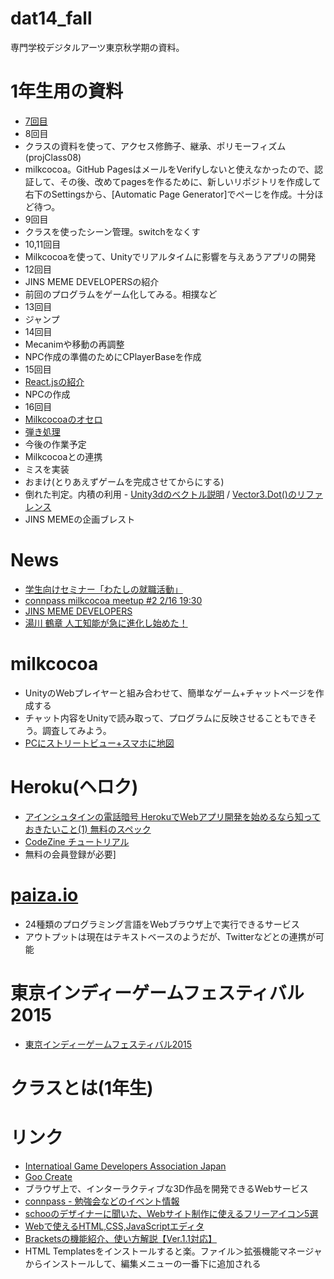 dat14_fall
==========

専門学校デジタルアーツ東京秋学期の資料。

# 1年生用の資料
- [7回目](https://github.com/tanakaedu/dat14_fall/wiki/1%E5%B9%B407)
- 8回目
 - クラスの資料を使って、アクセス修飾子、継承、ポリモーフィズム(projClass08)
 - milkcocoa。GitHub PagesはメールをVerifyしないと使えなかったので、認証して、その後、改めてpagesを作るために、新しいリポジトリを作成して右下のSettingsから、[Automatic Page Generator]でぺーじを作成。十分ほど待つ。
- 9回目
 - クラスを使ったシーン管理。switchをなくす
- 10,11回目
 - Milkcocoaを使って、Unityでリアルタイムに影響を与えあうアプリの開発
- 12回目
 - JINS MEME DEVELOPERSの紹介
 - 前回のプログラムをゲーム化してみる。相撲など
- 13回目
 - ジャンプ
- 14回目
 - Mecanimや移動の再調整
 - NPC作成の準備のためにCPlayerBaseを作成
- 15回目
 - [React.jsの紹介](https://egghead.io/lessons/react-react-in-7-minutes)
 - NPCの作成
- 16回目
 - [Milkcocoaのオセロ](https://github.com/showsuzu/Othello_with_milkcocoa)
 - [弾き処理](https://github.com/tanakaedu/dat14_fall/wiki/1%E5%B9%B416%E5%9B%9E%E3%80%80%E5%BC%BE%E3%81%8D%E9%A3%9B%E3%81%B0%E3%81%99)
- 今後の作業予定
 - Milkcocoaとの連携
 - ミスを実装
- おまけ(とりあえずゲームを完成させてからにする)
 - 倒れた判定。内積の利用 - [Unity3dのベクトル説明](http://docs-jp.unity3d.com/Documentation/Manual/UnderstandingVectorArithmetic.html) / [Vector3.Dot()のリファレンス](http://docs.unity3d.com/ScriptReference/Vector3.Dot.html)
 - JINS MEMEの企画ブレスト


# News
- [学生向けセミナー「わたしの就職活動」](http://www.igda.jp/modules/bulletin/index.php?page=article&storyid=1334)
- [connpass milkcocoa meetup #2 2/16 19:30](http://mlkcca.connpass.com/event/11212/)
- [JINS MEME DEVELOPERS](http://developers.jins.com/ja/)
- [湯川 鶴章 人工知能が急に進化し始めた！](http://thewave.jp/archives/1985)

# milkcocoa
- UnityのWebプレイヤーと組み合わせて、簡単なゲーム+チャットページを作成する
- チャット内容をUnityで読み取って、プログラムに反映させることもできそう。調査してみよう。
- [PCにストリートビュー+スマホに地図](http://alfe.hateblo.jp/entry/streetview%2Bmilkcocoa)

# Heroku(ヘロク)
- [アインシュタインの電話暗号 HerokuでWebアプリ開発を始めるなら知っておきたいこと(1) 無料のスペック](http://blog.ruedap.com/2011/04/29/ruby-heroku-web-app-development-tips-1)
- [CodeZine チュートリアル](http://codezine.jp/article/detail/8051)
 - 無料の会員登録が必要]

# [paiza.io](http://paiza.io)
- 24種類のプログラミング言語をWebブラウザ上で実行できるサービス
- アウトプットは現在はテキストベースのようだが、Twitterなどとの連携が可能

# 東京インディーゲームフェスティバル2015
- [東京インディーゲームフェスティバル2015](http://www.igda.jp/modules/bulletin/index.php?page=article&storyid=1337)

# クラスとは(1年生)

# リンク
- [Internatioal Game Developers Association Japan](http://www.igda.jp)
- [Goo Create](http://www.goocreate.com/)
 - ブラウザ上で、インターラクティブな3D作品を開発できるWebサービス
- [connpass - 勉強会などのイベント情報](http://connpass.com/)
- [schooのデザイナーに聞いた、Webサイト制作に使えるフリーアイコン5選](https://schoo.jp/design/article/77?ref=nlw5)
- [Webで使えるHTML,CSS,JavaScriptエディタ](http://www.chrome-life.com/html5/5447/)
- [Bracketsの機能紹介、使い方解説【Ver.1.1対応】](http://qiita.com/assialiholic/items/c8137321c7599a168b16)
 - HTML Templatesをインストールすると楽。ファイル＞拡張機能マネージャからインストールして、編集メニューの一番下に追加される
